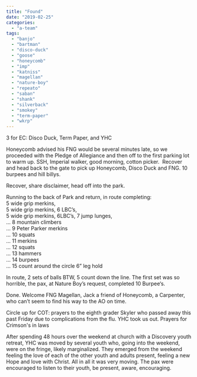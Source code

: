 ```yaml
---
title: "Found"
date: "2019-02-25"
categories: 
  - "a-team"
tags: 
  - "banjo"
  - "bartman"
  - "disco-duck"
  - "goose"
  - "honeycomb"
  - "imp"
  - "katniss"
  - "magellan"
  - "nature-boy"
  - "repeato"
  - "saban"
  - "shank"
  - "silverback"
  - "smokey"
  - "term-paper"
  - "wkrp"
---
```


3 for EC: Disco Duck, Term Paper, and YHC

Honeycomb advised his FNG would be several minutes late, so we proceeded with the Pledge of Allegiance and then off to the first parking lot to warm up. SSH, Imperial walker, good morning, cotton picker.  Recover and head back to the gate to pick up Honeycomb, Disco Duck and FNG. 10 burpees and hill billys. 

Recover, share disclaimer, head off into the park. 

Running to the back of Park and return, in route completing:   
5 wide grip merkins,   
5 wide grip merkins, 6 LBC’s,   
5 wide grip merkins, 6LBC’s, 7 jump lunges,  
... 8 mountain climbers  
... 9 Peter Parker merkins  
... 10 squats  
... 11 merkins  
... 12 squats  
... 13 hammers  
... 14 burpees  
... 15 count around the circle 6” leg hold

In route, 2 sets of balls BTW, 5 count down the line. The first set was so horrible, the pax, at Nature Boy’s request, completed 10 Burpee‘s.

Done. Welcome FNG Magellan, Jack a friend of Honeycomb, a Carpenter, who can’t seem to find his way to the AO on time.

Circle up for COT: prayers to the eighth grader Skyler who passed away this past Friday due to complications from the flu. YHC took us out. Prayers for Crimson's in laws

After spending 48 hours over the weekend at church with a Discovery youth retreat, YHC was moved by several youth who, going into the weekend, were on the fringe, likely marginalized. They emerged from the weekend feeling the love of each of the other youth and adults present, feeling a new Hope and love with Christ. All in all it was very moving. The pax were encouraged to listen to their youth, be present, aware, encouraging.
